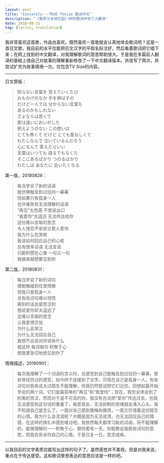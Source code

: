 ```yaml
---
layout: post
title: "Sincerely---TRUE TVsize 歌词中文"
description: "《紫罗兰永恒花园》OP的歌词中文个人翻译"
date: 2018-08-31
tag: [lyrics, translation]
---
```

我非常喜欢这首歌，作品也喜欢。既然喜欢一首歌就会认真地体会歌词吧？这是一首日文歌，我目前的水平仅能把日文汉字的平假名标注好，然后看着歌词把它唱下来；在网上找到的中文翻译，对我理解歌词的意思帮助很大。于是我在多篇前人翻译的基础上借自己对故事的理解重新修改了一下中文翻译版本。共改写了两次，并尝试扩充为故事情境一次。仅包含TV Size的内容。

---
日文原版：
>知らない言葉を 覚えていくたび  
 おもかげのなか 手を伸ばすの  
 だけど一人では 分からない言葉も  
 あるのかもしれない  
 さよならは苦くて  
 愛は遠いにおいがした  
 例えようのない この想いは  
 とても怖くて だけど とても愛おしくて  
 わたしなんで 泣いているんだろう  
 心になんて 答えたらいい  
 言葉はいつても 語るでもなくた  
 そこにあるばかり つのるばかり  
>わたしは あなたに 会いたくなる

第一版，20180828：
>每当学会了新的话语  
 就仿佛触及到过往的一幕幕  
 但如果只有孤身一人  
 也许难免有无法理解的话语  
 “再见”太伤感 不想说出口  
 “我爱你”太遥远 无法传达给你  
 这份难以言喻的思念  
 令人惶恐不安却又惹人爱怜  
 我为什么在哭呢  
 我该如何回应自己的心呢  
 总有很多话语 无法言说  
 只能积攒在心里 一句又一句  
>我越来越想要见到你 

第二版，20180831：
>每当学会了新的词句  
 便能触碰到往昔残像  
 但我只是孤身一人  
 总有些词句难以领悟  
 离别的话总是苦涩的  
 想说爱你却太遥远了  
 这难以言喻的思念  
 让我爱恨交加  
 为什么会哭泣  
 为什么无法回应自己  
 我想不出该对你说些什么  
 就这样 每词每句 积聚于心  
>使我更急切地想见到你了  

情境描述，20180901：
>每次我理解了一个词语的含义时，总感觉到自己能触及到过往的一幕幕，那些曾经历过的感受，如今终于连接到了文字。可现在自己是孤身一人，有些词句对我来说太过陌生不能理解，但我仍然尝试把它们记住。回想起最开始学会的两个词，它们是最简单的“再见”和“我爱你”；现在，我完全体会到了别离的苦涩，然而对于遥不可及的你，我没有办法把“爱你”传达过去，也就无法感受到这句话的重量了。每思至此，无法抑制的思绪就会涌入心头。我不知道自己是怎么了，一面对自己感到懊悔和痛恨，一面又珍惜着这份陌生的心情。我为什么会流泪呢？大概是因为无法说清，也无法回应自己的情感，在这样的挣扎中感到难过吧。我依然每天都学习新的词语，将不能理解的、能够理解的一一积聚于心，期待着有一天，你能教会我那些词句的意思，而我会告诉你自己的心情。于是日复一日，思念成疾。

---
以我目前的文学素质仅能写出这样的句子了。虽然感觉并不美观，但是对我来说，重点在于传达感受。这和歌词里想表达的意思应该是一样的吧。
